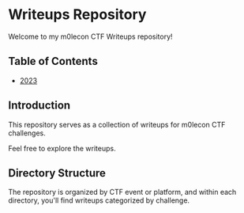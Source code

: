 # Writeups Repository

Welcome to my m0lecon CTF Writeups repository!

## Table of Contents

- [2023](/2023/README.md)

## Introduction

This repository serves as a collection of writeups for m0lecon CTF challenges.

Feel free to explore the writeups.

## Directory Structure

The repository is organized by CTF event or platform, and within each directory, you'll find writeups categorized by challenge.
